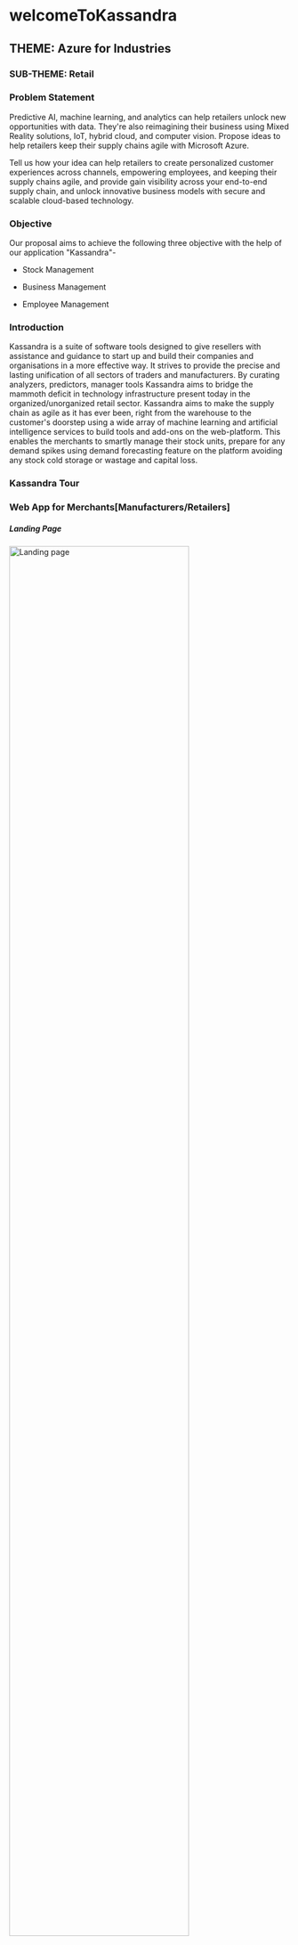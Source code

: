 # welcomeToKassandra

## THEME: Azure for Industries

### SUB-THEME: Retail

### Problem Statement

Predictive AI, machine learning, and analytics can help retailers unlock new opportunities with data. They're also reimagining their business using Mixed Reality solutions, IoT, hybrid cloud, and computer vision. Propose ideas to help retailers keep their supply chains agile with Microsoft Azure.

Tell us how your idea can help retailers to create personalized customer experiences across channels, empowering employees, and keeping their supply chains agile, and provide gain visibility across your end-to-end supply chain, and unlock innovative business models with secure and scalable cloud-based technology.

### Objective

Our proposal aims to achieve the following three objective with the help of our application "Kassandra"-

* Stock Management

* Business Management

* Employee Management

### Introduction 

Kassandra is a suite of software tools designed to give resellers with assistance and guidance to start up and build their companies and organisations in a more effective way. It strives to provide the precise and lasting unification of all sectors of traders and manufacturers. By curating analyzers, predictors, manager tools Kassandra aims to bridge the mammoth deficit in technology infrastructure present today in the organized/unorganized retail sector. Kassandra aims to make the supply chain as agile as it has ever been, right from the warehouse to the customer's doorstep using a wide array of machine learning and artificial intelligence services to build tools and add-ons on the web-platform. This enables the merchants to smartly manage their stock units, prepare for any demand spikes using demand forecasting feature on the platform avoiding any stock cold storage or wastage and capital loss.

### Kassandra Tour

### Web App for Merchants[Manufacturers/Retailers]

##### Landing Page

<img src="https://user-images.githubusercontent.com/43987867/124388204-7c976580-dcff-11eb-946e-f6563028cd04.png?v=4&s=200" alt="Landing page" width="80%">

----

##### Secured Portal Signup and Login for Merchants

<img src="https://user-images.githubusercontent.com/43987867/124388381-52927300-dd00-11eb-8562-9b786ffbf8ab.png" alt="Signup" width="80%">

<img src="https://user-images.githubusercontent.com/43987867/124388344-22e36b00-dd00-11eb-896a-96fbc21ccfef.png" alt="Login" width="80%">

----

##### Portal Garage
     
<img src="https://user-images.githubusercontent.com/43987867/124388488-cd5b8e00-dd00-11eb-9909-c8599b164a8f.gif" alt="Portal backroom" width="80%">

----

##### Business Analytics Dashboard

<img src="https://user-images.githubusercontent.com/43987867/124389056-20364500-dd03-11eb-973f-b89cc0506770.png" alt="Business Analytics" width="80%">

<img src="https://user-images.githubusercontent.com/43987867/124389521-275e5280-dd05-11eb-842b-3f1e261da8d4.png" alt="part2" width="80%">

----

##### Regional Sales Insights

<img src="https://user-images.githubusercontent.com/43987867/124389160-9175f800-dd03-11eb-8319-4e4857ce15aa.png" alt="Regional Analytics" width="80%">

----

##### Smart Stock Manager

<img src="https://user-images.githubusercontent.com/43987867/124389334-3abcee00-dd04-11eb-8e4c-b06b922b50a4.png" alt="Smart Stock Manager" width="80%">

----

##### Product Recommender

<img src="https://user-images.githubusercontent.com/43987867/124389446-bc148080-dd04-11eb-8b66-ebb1b55a69e6.png" alt="Product Recommender" width="80%">

----

##### Price Trend Smart Recommender

<img src="https://user-images.githubusercontent.com/43987867/124389413-91c2c300-dd04-11eb-899d-224bda148683.png" alt="Price Trend Smart Recommender" width="80%">

----

##### Add a Product and Allocate Stocks[Manufacturer]

<img src="https://user-images.githubusercontent.com/43987867/124389716-064a3180-dd06-11eb-983b-fef30a25bc38.png" alt="add product" width="80%">

----

##### Product Sales Forecast and Insights

<img src="https://user-images.githubusercontent.com/43987867/124389218-d306a300-dd03-11eb-8455-9653f2dd1dae.png" alt="Product Sales Forecast and Insights" width="80%">

---

### Kassandra Companion Application for Employees

##### Home Lobby
<p float="left">
<img src="https://user-images.githubusercontent.com/43987867/124389938-0dbe0a80-dd07-11eb-9fb7-670767792b89.jpeg" alt="landing view" height="20%" width="40%">
<img src="https://user-images.githubusercontent.com/43987867/124390117-ca17d080-dd07-11eb-8eee-1abcbcd4c29c.jpeg" alt="Alert Assist" height="20%" width="40%">
</p>

----

##### Kassandra Assist for Signup and Login

<p float="left">
<img src="https://user-images.githubusercontent.com/43987867/124390393-fe3fc100-dd08-11eb-8946-1f4d42abf8f3.jpeg" alt="Kassandra Assist" height="20%" width="30%">
<img src="https://user-images.githubusercontent.com/43987867/124390412-22030700-dd09-11eb-9be5-2c21cea54da1.jpeg" alt="signup" height="20%" width="30%">
<img src="https://user-images.githubusercontent.com/43987867/124390427-35ae6d80-dd09-11eb-9355-4a90073c9aaa.jpeg" alt="Login" height="20%" width="30%">
</p>

----

##### Employee Profile and Job Selection

<p float="left">
<img src="https://user-images.githubusercontent.com/43987867/124390499-8f169c80-dd09-11eb-9202-93c35eb23d1f.jpeg" alt="Employee Profile" height="20%" width="30%">
<img src="https://user-images.githubusercontent.com/43987867/124390758-9ee2b080-dd0a-11eb-9370-1f1433022069.jpeg" alt="Job Selection" height="20%" width="30%">
<img src="https://user-images.githubusercontent.com/43987867/124390784-b6ba3480-dd0a-11eb-9fad-74d1a2cfde57.jpeg" alt="js2" height="20%" width="30%">
</p>

----

#### Employee Job Recommender
<p float="left">
  <img src="https://user-images.githubusercontent.com/43987867/124390889-4e1f8780-dd0b-11eb-866d-bcf074b3bab8.jpeg" alt="Main Menu" height="20%" width="30%">
<img src="https://user-images.githubusercontent.com/43987867/124390874-3811c700-dd0b-11eb-8731-3fe340cd5937.jpeg" alt="Jr1" height="20%" width="30%">
<img src="https://user-images.githubusercontent.com/43987867/124390874-3811c700-dd0b-11eb-8731-3fe340cd5937.jpeg" alt="jr2" height="20%" width="30%">
</p>

---

### Stack

* React
* React Native
* Nodejs
* Express
* Python
* MySQL
* Redis
* Babylon.js

****Azure Services:****

* Azure App Service
* Azure Static Web App
* Azure Kubernetes Service
* Azure Machine Learning Service
* Azure Database for MySQL Server
* Azure Storage
* Azure Cache for Redis
* Azure Blob Storage
* Azure Machine Learning Studio

### Future Patches

* To incorporate open source online business API's to thus stretching around the web for showcasing patterns and suggesting better methodologies to our registered merchants.
* To include certain digital market and commercial stages to work on the same side with their administrations and API's interfaces so we can assemble our project philosophy ideally

### Thank You!




